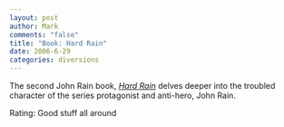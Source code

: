 ```yaml
--- 
layout: post
author: Mark
comments: "false"
title: "Book: Hard Rain"
date: 2006-6-29
categories: diversions
---
```

The second John Rain book, <i><a href="http://www.amazon.com/gp/product/0451212460/sr=8-6/qid=1151575936/ref=pd_bbs_6/002-9802682-1622401?ie=UTF8" title="Hard Rain">Hard Rain</a></i> delves deeper into the troubled character of the series protagonist and anti-hero, John Rain.

Rating: Good stuff all around

